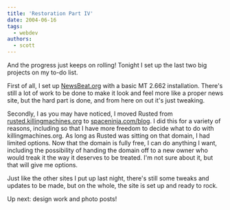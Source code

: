 ```yaml
---
title: 'Restoration Part IV'
date: 2004-06-16
tags:
  - webdev
authors:
  - scott
---
```


And the progress just keeps on rolling! Tonight I set up the last two big projects on my to-do list.

First of all, I set up [NewsBeat.org](http://www.newsbeat.org/) with a basic MT 2.662 installation. There's still a lot of work to be done to make it look and feel more like a proper news site, but the hard part is done, and from here on out it's just tweaking.

Secondly, I as you may have noticed, I moved Rusted from [rusted.killingmachines.org](http://rusted.killingmachines.org/) to [spaceninja.com/blog](/). I did this for a variety of reasons, including so that I have more freedom to decide what to do with killingmachines.org. As long as Rusted was sitting on that domain, I had limited options. Now that the domain is fully free, I can do anything I want, including the possibility of handing the domain off to a new owner who would treak it the way it deserves to be treated. I'm not sure about it, but that will give me options.

Just like the other sites I put up last night, there's still some tweaks and updates to be made, but on the whole, the site is set up and ready to rock.

Up next: design work and photo posts!
